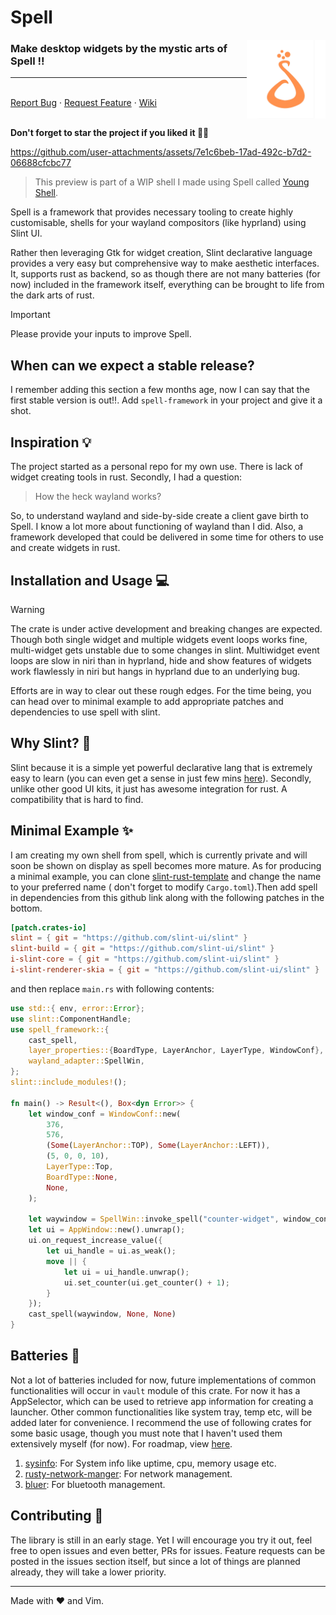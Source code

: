 # Spell

<img align="right" width="25%" src="https://raw.githubusercontent.com/VimYoung/Spell/main/spell-framework/assets/spell_trans.png">

<h3 align="left">Make desktop widgets by the mystic arts of Spell  !!</h3>
<hr>

<p align="left">
  <br />
  <a href="https://github.com/VimYoung/Spell/issues">Report Bug</a>
  ·
  <a href="https://github.com/VimYoung/Spell/discussions">Request Feature</a>
  ·
  <a href="https://docs.rs/spell-framework/latest/spell_framework/">Wiki</a>
  <br />
  <br />
</p>

**Don't forget to star the project if you liked it 🌟🌟**


https://github.com/user-attachments/assets/7e1c6beb-17ad-492c-b7d2-06688cfcbc77
> This preview is part of a WIP shell I made using Spell called [Young Shell](https://github.com/VimYoung/Young-Shell).


Spell is a framework that provides necessary tooling to create highly customisable,
shells for your wayland compositors (like hyprland) using Slint UI.

Rather then leveraging Gtk for widget creation, Slint declarative language provides
a very easy but comprehensive way to make aesthetic interfaces. It, supports rust
as backend, so as though there are not many batteries (for now) included
in the framework itself, everything can be brought to life from the dark arts of
rust.

> [!IMPORTANT]
> Please provide your inputs to improve Spell.

## When can we expect a stable release?

I remember adding this section a few months age, now I can say that the first stable version is out!!.
Add `spell-framework` in your project and give it a shot.

## Inspiration :bulb:

The project started as a personal repo for my own use. There is lack of widget
creating tools in rust. Secondly, I had a question:

> How the heck wayland works?

So, to understand wayland and side-by-side create a client gave birth to Spell.
I know a lot more about functioning of wayland than I did. Also, a framework
developed that could be delivered in some time for others to use and create widgets
in rust.

## Installation and Usage :computer:

> [!WARNING]
> The crate is under active development and breaking changes are expected. Though both single widget
> and multiple widgets event loops works fine, multi-widget gets unstable due to some changes in slint.
> Multiwidget event loops are slow in niri than in hyprland, hide and show features of widgets work
> flawlessly in niri but hangs in hyprland due to an underlying bug.

Efforts are in way to clear out these rough edges. For the time being, you can head over to minimal example
to add appropriate patches and dependencies to use spell with slint.

## Why Slint? :thinking:

Slint because it is a simple yet powerful declarative lang that is extremely
easy to learn (you can even get a sense in just few mins [here](https://docs.slint.dev/latest/docs/slint/guide/language/concepts/slint-language/)). Secondly, unlike
other good UI kits, it just has awesome integration for rust. A compatibility that
is hard to find.

## Minimal Example :sparkles:

I am creating my own shell from spell, which is currently private and will soon be shown
on display as spell becomes more mature. As for producing a minimal example, you can clone
[slint-rust-template](https://github.com/slint-ui/slint-rust-template/blob/main/src/main.rs) and change the name to your preferred name ( don't forget to modify `Cargo.toml`).Then add spell in dependencies
from this github link along with the following patches in the bottom.

```toml
[patch.crates-io]
slint = { git = "https://github.com/slint-ui/slint" }
slint-build = { git = "https://github.com/slint-ui/slint" }
i-slint-core = { git = "https://github.com/slint-ui/slint" }
i-slint-renderer-skia = { git = "https://github.com/slint-ui/slint" }
```

and then replace `main.rs` with following contents:

```rust
use std::{ env, error::Error};
use slint::ComponentHandle;
use spell_framework::{
    cast_spell,
    layer_properties::{BoardType, LayerAnchor, LayerType, WindowConf},
    wayland_adapter::SpellWin,
};
slint::include_modules!();

fn main() -> Result<(), Box<dyn Error>> {
    let window_conf = WindowConf::new(
        376,
        576,
        (Some(LayerAnchor::TOP), Some(LayerAnchor::LEFT)),
        (5, 0, 0, 10),
        LayerType::Top,
        BoardType::None,
        None,
    );

    let waywindow = SpellWin::invoke_spell("counter-widget", window_conf);
    let ui = AppWindow::new().unwrap();
    ui.on_request_increase_value({
        let ui_handle = ui.as_weak();
        move || {
            let ui = ui_handle.unwrap();
            ui.set_counter(ui.get_counter() + 1);
        }
    });
    cast_spell(waywindow, None, None)
}
```

## Batteries :battery:

Not a lot of batteries included for now, future implementations of common functionalities will occur
in `vault` module of this crate. For now it has a AppSelector, which can be used to retrieve app information
for creating a launcher. Other common functionalities like system tray, temp etc, will be added later for
convenience. I recommend the use of following crates for some basic usage, though you must note
that I haven't used them extensively myself (for now). For roadmap, view [here](https://github.com/VimYoung/Spell/blob/main/ROADMAP.md).

1. [sysinfo](https://crates.io/crates/sysinfo): For System info like uptime, cpu, memory usage etc.
2. [rusty-network-manger](https://crates.io/crates/rusty_network_manager): For network management.
3. [bluer](https://docs.rs/bluer/latest/bluer/): For bluetooth management.

## Contributing :raised_hands:

The library is still in an early stage. Yet I will encourage you try it out, feel free to open issues and even better, PRs for issues. Feature requests can be posted in the issues section itself, but since a lot of things are planned already, they will take a lower priority.

---

Made with ♥️ and Vim.
